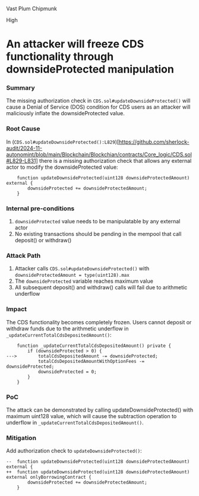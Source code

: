 Vast Plum Chipmunk

High

# An attacker will freeze CDS functionality through downsideProtected manipulation


### Summary

The missing authorization check in `CDS.sol#updateDownsideProtected()` will cause a Denial of Service (DOS) condition for CDS users as an attacker will maliciously inflate the downsideProtected value.

### Root Cause

In (`CDS.sol#updateDownsideProtected():L829`)[https://github.com/sherlock-audit/2024-11-autonomint/blob/main/Blockchain/Blockchian/contracts/Core_logic/CDS.sol#L829-L831] there is a missing authorization check that allows any external actor to modify the downsideProtected value:

```solidity
    function updateDownsideProtected(uint128 downsideProtectedAmount) external {
        downsideProtected += downsideProtectedAmount;
    }
```

### Internal pre-conditions

1. `downsideProtected` value needs to be manipulatable by any external actor
2. No existing transactions should be pending in the mempool that call deposit() or withdraw()

### Attack Path

1. Attacker calls `CDS.sol#updateDownsideProtected()` with `downsideProtectedAmount = type(uint128).max`
2. The `downsideProtected` variable reaches maximum value
3. All subsequent deposit() and withdraw() calls will fail due to arithmetic underflow

### Impact

The CDS functionality becomes completely frozen. Users cannot deposit or withdraw funds due to the arithmetic underflow in `_updateCurrentTotalCdsDepositedAmount()`:

```solidity
    function _updateCurrentTotalCdsDepositedAmount() private {
        if (downsideProtected > 0) {
--->        totalCdsDepositedAmount -= downsideProtected;
            totalCdsDepositedAmountWithOptionFees -= downsideProtected;
            downsideProtected = 0;
        }
    }
```

### PoC

The attack can be demonstrated by calling updateDownsideProtected() with maximum uint128 value, which will cause the subtraction operation to underflow in `_updateCurrentTotalCdsDepositedAmount()`.

### Mitigation

Add authorization check to `updateDownsideProtected()`:

```solidity
--  function updateDownsideProtected(uint128 downsideProtectedAmount) external {
++  function updateDownsideProtected(uint128 downsideProtectedAmount) external onlyBorrowingContract {
        downsideProtected += downsideProtectedAmount;
    }
```
